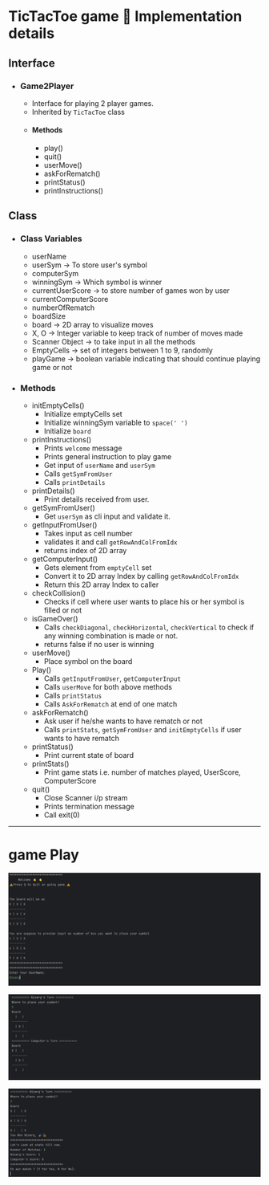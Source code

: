# TicTacToe game 🎲 Implementation details

## Interface

- ### Game2Player
  - Interface for playing 2 player games.
  - Inherited by `TicTacToe` class
  - #### Methods
    - play()
    - quit()
    - userMove()
    - askForRematch()
    - printStatus()
    - printInstructions()

## Class

- ###  Class Variables
    - userName 
    - userSym -> To store user's symbol
    - computerSym
    - winningSym -> Which symbol is winner
    - currentUserScore -> to store number of games won by user
    - currentComputerScore 
    - numberOfRematch 
    - boardSize
    - board -> 2D array to visualize moves
    - X, O -> Integer variable to keep track of number of moves made
    - Scanner Object -> to take input in all the methods
    - EmptyCells -> set of integers between 1 to 9, randomly
    - playGame -> boolean variable indicating that should continue playing game or not
- ### Methods
  - initEmptyCells() 
    - Initialize emptyCells set
    - Initialize winningSym variable to `space(' ')`
    - Initialize `board`
  - printInstructions()
    - Prints `welcome` message
    - Prints general instruction to play game
    - Get input of `userName` and `userSym`
    - Calls `getSymFromUser` 
    - Calls `printDetails`
  - printDetails()
    - Print details received from user.
  - getSymFromUser()
    - Get `userSym` as cli input and validate it.
  - getInputFromUser()
    - Takes input as cell number
    - validates it and call `getRowAndColFromIdx`
    - returns index of 2D array
  - getComputerInput()
    - Gets element from `emptyCell` set
    - Convert it to 2D array Index by calling `getRowAndColFromIdx`
    - Return this 2D array Index to caller
  - checkCollision()
    - Checks if cell where user wants to place his or her symbol is filled or not
  - isGameOver()
    - Calls `checkDiagonal`, `checkHorizontal`, `checkVertical` to check if any winning combination is made or not. 
    - returns false if no user is winning
  - userMove()
    - Place symbol on the board
  - Play()
    - Calls `getInputFromUser`, `getComputerInput`
    - Calls `userMove` for both above methods
    - Calls `printStatus` 
    - Calls `AskForRematch` at end of one match
  - askForRematch()
    - Ask user if he/she wants to have rematch or not
    - Calls `printStats`, `getSymFromUser` and `initEmptyCells` if user wants to have rematch
  - printStatus()
    - Print current state of board
  - printStats()
    - Print game stats i.e. number of matches played, UserScore, ComputerScore
  - quit()
    - Close Scanner i/p stream
    - Prints termination message
    - Call exit(0)

---
# game Play
![img.png](img.png)

![img_2.png](img_2.png)

![img_1.png](img_1.png)